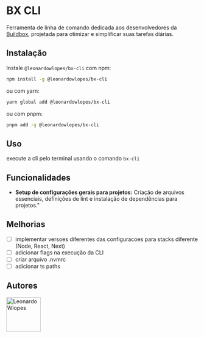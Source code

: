 
# BX CLI

Ferramenta de linha de comando dedicada aos desenvolvedores da [Buildbox](https://buildbox.com.br/), projetada para otimizar e simplificar suas tarefas diárias.

## Instalação

Instale `@leonardowlopes/bx-cli` com npm:

```bash
npm install -g @leonardowlopes/bx-cli
```

ou com yarn:
```bash
yarn global add @leonardowlopes/bx-cli
```

ou com pnpm:
```bash
pnpm add -g @leonardowlopes/bx-cli
```
    
## Uso

execute a cli pelo terminal usando o comando ```bx-cli```

## Funcionalidades

- **Setup de configurações gerais para projetos:** Criação de arquivos essenciais, definições de lint e instalação de dependências para projetos."

## Melhorias
- [ ] implementar versoes diferentes das configuracoes para stacks diferente (Node, React, Next)
- [ ] adicionar flags na execução da CLI
- [ ] criar arquivo .nvmrc
- [ ] adicionar ts paths

## Autores

<a href='https://github.com/LeonardoWlopes'>
	<img src='https://github.com/LeonardoWlopes.png' width='90' alt='LeonardoWlopes'/>
</a>




